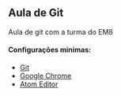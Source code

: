 ## Aula de Git

Aula de git com a turma do EM8

#### Configurações minimas:
* [Git]
* [Google Chrome]
* [Atom Editor]


[Git]: <https://git-scm.com/>
[Google Chrome]: <http://www.google.com.br/>
[Atom Editor]: <http://www.atom.io>
